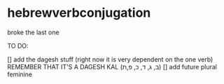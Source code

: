 # hebrewverbconjugation

broke the last one

TO DO:

[] add the dagesh stuff (right now it is very dependent on the one verb)
REMEMBER THAT IT'S A DAGESH KAL (ב, ג, ד, כ, פ,ת)
[] add future plural feminine

